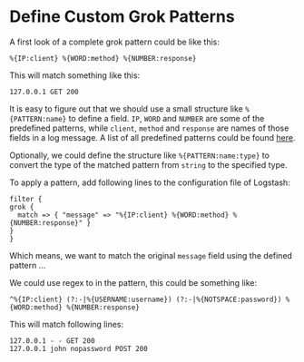 # Define Custom Grok Patterns

A first look of a complete grok pattern could be like this:

  ```text
%{IP:client} %{WORD:method} %{NUMBER:response}
  ```

This will match something like this:

  ```text
127.0.0.1 GET 200
  ```

It is easy to figure out that we should use a small structure like `%{PATTERN:name}` to define a field. `IP`, `WORD` and `NUMBER` are some of the predefined patterns, while `client`, `method` and `response` are names of those fields in a log message. A list of all predefined patterns could be found [here](https://github.com/logstash-plugins/logstash-patterns-core/blob/master/patterns/grok-patterns).

Optionally, we could define the structure like `%{PATTERN:name:type}` to convert the type of the matched pattern from `string` to the specified type.

To apply a pattern, add following lines to the configuration file of Logstash:

  ```text
filter {
  grok {
    match => { "message" => "%{IP:client} %{WORD:method} %{NUMBER:response}" }
  }
}
  ```

Which means, we want to match the original `message` field using the defined pattern ...

We could use regex to in the pattern, this could be something like:

  ```text
^%{IP:client} (?:-|%{USERNAME:username}) (?:-|%{NOTSPACE:password}) %{WORD:method} %{NUMBER:response}
  ```

This will match following lines:

  ```text
127.0.0.1 - - GET 200
127.0.0.1 john nopassword POST 200
  ```
